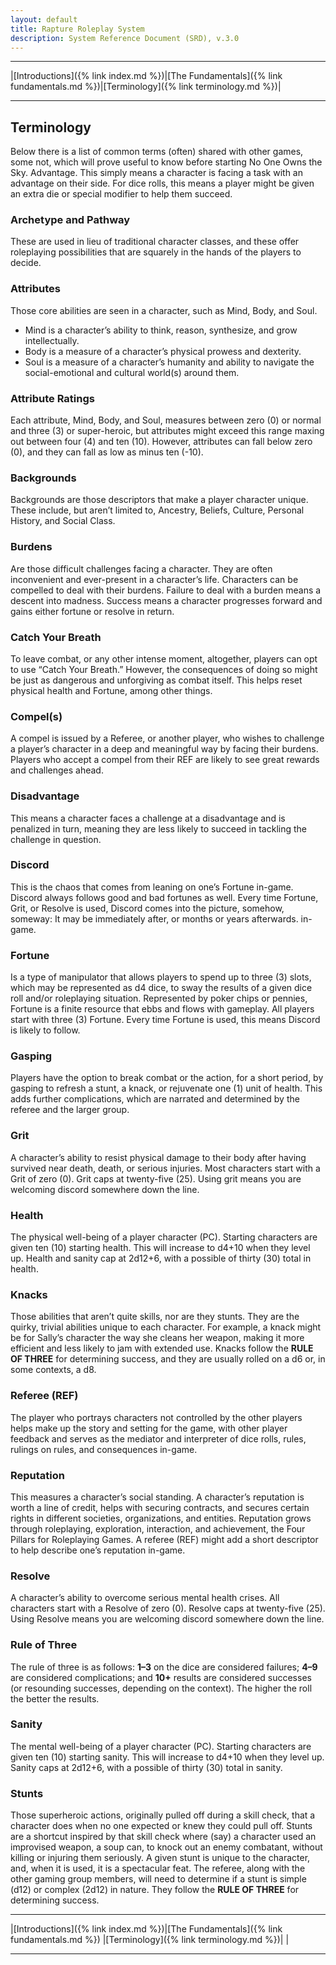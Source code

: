 ```yaml
---
layout: default
title: Rapture Roleplay System
description: System Reference Document (SRD), v.3.0
---
```


---

|[Introductions]({% link index.md %})|[The Fundamentals]({% link fundamentals.md %})|[Terminology]({% link terminology.md %})| 

---

## Terminology
Below there is a list of common terms (often) shared with other games, some not, which will prove useful to know before starting No One Owns the Sky.
Advantage. This simply means a character is facing a task with an advantage on their side. For dice rolls, this means a player might be given an extra die or special modifier to help them succeed.

### Archetype and Pathway
These are used in lieu of traditional character classes, and these offer roleplaying possibilities that are squarely in the hands of the players to decide.

### Attributes
Those core abilities are seen in a character, such as Mind, Body, and Soul.
  - Mind is a character’s ability to think, reason, synthesize, and grow intellectually.
  - Body is a measure of a character’s physical prowess and dexterity.
  - Soul is a measure of a character’s humanity and ability to navigate the social-emotional and cultural world(s) around them.

### Attribute Ratings
Each attribute, Mind, Body, and Soul, measures between zero (0) or normal and three (3) or super-heroic, but attributes might exceed this range maxing out between four (4) and ten (10). However, attributes can fall below zero (0), and they can fall as low as minus ten (-10). 

### Backgrounds
Backgrounds are those descriptors that make a player character unique. These include, but aren’t limited to, Ancestry, Beliefs, Culture, Personal History, and Social Class.

### Burdens
Are those difficult challenges facing a character. They are often inconvenient and ever-present in a character’s life. Characters can be compelled to deal with their burdens. Failure to deal with a burden means a descent into madness. Success means a character progresses forward and gains either fortune or resolve in return.

### Catch Your Breath
To leave combat, or any other intense moment, altogether, players can opt to use “Catch Your Breath.” However, the consequences of doing so might be just as dangerous and unforgiving as combat itself. This helps reset physical health and Fortune, among other things.

### Compel(s)
A compel is issued by a Referee, or another player, who wishes to challenge a player’s character in a deep and meaningful way by facing their burdens. Players who accept a compel from their REF are likely to see great rewards and challenges ahead.

### Disadvantage
This means a character faces a challenge at a disadvantage and is penalized in turn, meaning they are less likely to succeed in tackling the challenge in question.

### Discord
This is the chaos that comes from leaning on one’s Fortune in-game. Discord always follows good and bad fortunes as well. Every time Fortune, Grit, or Resolve is used, Discord comes into the picture, somehow, someway: It may be immediately after, or months or years afterwards. in-game.

### Fortune
Is a type of manipulator that allows players to spend up to three (3) slots, which may be represented as d4 dice, to sway the results of a given dice roll and/or roleplaying situation. Represented by poker chips or pennies, Fortune is a finite resource that ebbs and flows with gameplay. All players start with three (3) Fortune. Every time Fortune is used, this means Discord is likely to follow.

### Gasping
Players have the option to break combat or the action, for a short period, by gasping to refresh a stunt, a knack, or rejuvenate one (1) unit of health. This adds further complications, which are narrated and determined by the referee and the larger group.

### Grit
A character’s ability to resist physical damage to their body after having survived near death, death, or serious injuries. Most characters start with a Grit of zero (0). Grit caps at twenty-five (25). Using grit means you are welcoming discord somewhere down the line.

### Health
The physical well-being of a player character (PC). Starting characters are given ten (10) starting health. This will increase to d4+10 when they level up. Health and sanity cap at 2d12+6, with a possible of thirty (30) total in health. 

### Knacks
Those abilities that aren’t quite skills, nor are they stunts. They are the quirky, trivial abilities unique to each character. For example, a knack might be for Sally’s character the way she cleans her weapon, making it more efficient and less likely to jam with extended use. Knacks follow the **RULE OF THREE** for determining success, and they are usually rolled on a d6 or, in some contexts, a d8.

### Referee (REF)
The player who portrays characters not controlled by the other players helps make up the story and setting for the game, with other player feedback and serves as the mediator and interpreter of dice rolls, rules, rulings on rules, and consequences in-game.

### Reputation
This measures a character’s social standing. A character’s reputation is worth a line of credit, helps with securing contracts, and secures certain rights in different societies, organizations, and entities. Reputation grows through roleplaying, exploration, interaction, and achievement, the Four Pillars for Roleplaying Games. A referee (REF) might add a short descriptor to help describe one’s reputation in-game.

### Resolve
A character’s ability to overcome serious mental health crises. All characters start with a Resolve of zero (0). Resolve caps at twenty-five (25). Using Resolve means you are welcoming discord somewhere down the line.

### Rule of Three
The rule of three is as follows: **1–3** on the dice are considered failures; **4–9** are considered complications; and **10+** results are considered successes (or resounding successes, depending on the context). The higher the roll the better the results.

### Sanity
The mental well-being of a player character (PC). Starting characters are given ten (10) starting sanity. This will increase to d4+10 when they level up. Sanity caps at 2d12+6, with a possible of thirty (30) total in sanity. 

### Stunts
Those superheroic actions, originally pulled off during a skill check, that a character does when no one expected or knew they could pull off. Stunts are a shortcut inspired by that skill check where (say) a character used an improvised weapon, a soup can, to knock out an enemy combatant, without killing or injuring them seriously. A given stunt is unique to the character, and, when it is used, it is a spectacular feat. The referee, along with the other gaming group members, will need to determine if a stunt is simple (d12) or complex (2d12) in nature. They follow the **RULE OF THREE** for determining success.


---

|[Introductions]({% link index.md %})|[The Fundamentals]({% link fundamentals.md %}) |[Terminology]({% link terminology.md %})| |

---
